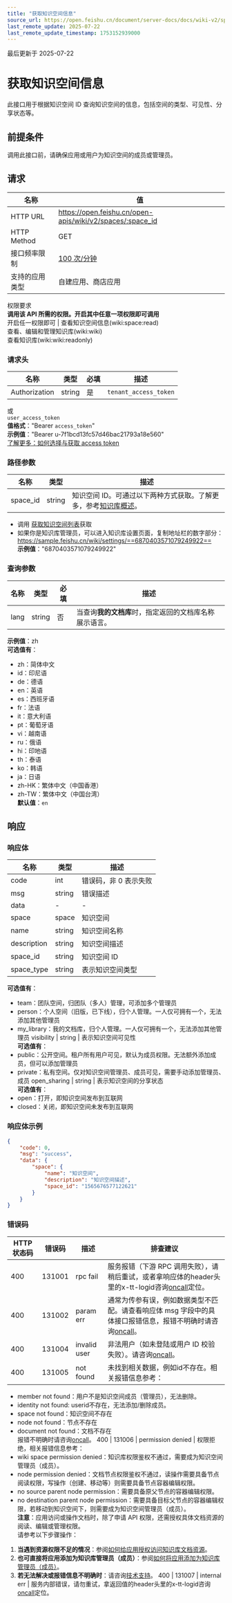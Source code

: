 ```yaml
---
title: "获取知识空间信息"
source_url: https://open.feishu.cn/document/server-docs/docs/wiki-v2/space/get
last_remote_update: 2025-07-22
last_remote_update_timestamp: 1753152939000
---
```

最后更新于 2025-07-22

# 获取知识空间信息

此接口用于根据知识空间 ID 查询知识空间的信息，包括空间的类型、可见性、分享状态等。

## 前提条件

调用此接口前，请确保应用或用户为知识空间的成员或管理员。

## 请求
名称 | 值
---|---
HTTP URL | https://open.feishu.cn/open-apis/wiki/v2/spaces/:space_id
HTTP Method | GET
接口频率限制 | [100 次/分钟](https://open.feishu.cn/document/ukTMukTMukTM/uUzN04SN3QjL1cDN)
支持的应用类型 | 自建应用、商店应用
权限要求  
            **调用该 API 所需的权限。开启其中任意一项权限即可调用**  
            开启任一权限即可 | 查看知识空间信息(wiki:space:read)  
            查看、编辑和管理知识库(wiki:wiki)  
            查看知识库(wiki:wiki:readonly)

### 请求头

名称 | 类型 | 必填 | 描述
--- | --- | --- | ---
Authorization | string | 是 | `tenant_access_token`  
或  
`user_access_token`  
**值格式**："Bearer `access_token`"  
**示例值**："Bearer u-7f1bcd13fc57d46bac21793a18e560"  
[了解更多：如何选择与获取 access token](https://open.feishu.cn/document/uAjLw4CM/ugTN1YjL4UTN24CO1UjN/trouble-shooting/how-to-choose-which-type-of-token-to-use)

### 路径参数

名称 | 类型 | 描述
--- | --- | ---
space_id | string | 知识空间 ID。可通过以下两种方式获取。了解更多，参考[知识库概述](https://open.feishu.cn/document/ukTMukTMukTM/uUDN04SN0QjL1QDN/wiki-overview)。  
- 调用 [获取知识空间列表](https://open.feishu.cn/document/ukTMukTMukTM/uUDN04SN0QjL1QDN/wiki-v2/space/list)获取  
- 如果你是知识库管理员，可以进入知识库设置页面，复制地址栏的数字部分：https://sample.feishu.cn/wiki/settings/==6870403571079249922==  
**示例值**："6870403571079249922"

### 查询参数

名称 | 类型 | 必填 | 描述
--- | --- | --- | ---
lang | string | 否 | 当查询**我的文档库**时，指定返回的文档库名称展示语言。  
**示例值**：zh  
**可选值有**：  
- zh：简体中文  
- id：印尼语  
- de：德语  
- en：英语  
- es：西班牙语  
- fr：法语  
- it：意大利语  
- pt：葡萄牙语  
- vi：越南语  
- ru：俄语  
- hi：印地语  
- th：泰语  
- ko：韩语  
- ja：日语  
- zh-HK：繁体中文（中国香港）  
- zh-TW：繁体中文（中国台湾）  
**默认值**：`en`

## 响应

### 响应体

名称 | 类型 | 描述
--- | --- | ---
code | int | 错误码，非 0 表示失败
msg | string | 错误描述
data | \- | \-
space | space | 知识空间
name | string | 知识空间名称
description | string | 知识空间描述
space_id | string | 知识空间 ID
space_type | string | 表示知识空间类型  
**可选值有**：  
- team：团队空间，归团队（多人）管理，可添加多个管理员  
- person：个人空间（旧版，已下线），归个人管理。一人仅可拥有一个，无法添加其他管理员  
- my_library：我的文档库，归个人管理。一人仅可拥有一个，无法添加其他管理员
visibility | string | 表示知识空间可见性  
**可选值有**：  
- public：公开空间。租户所有用户可见，默认为成员权限。无法额外添加成员，但可以添加管理员  
- private：私有空间。仅对知识空间管理员、成员可见，需要手动添加管理员、成员
open_sharing | string | 表示知识空间的分享状态  
**可选值有**：  
- open：打开，即知识空间发布到互联网  
- closed：关闭，即知识空间未发布到互联网

### 响应体示例
```json
{
    "code": 0,
    "msg": "success",
    "data": {
        "space": {
            "name": "知识空间",
            "description": "知识空间描述",
            "space_id": "1565676577122621"
        }
    }
}
```

### 错误码

HTTP状态码 | 错误码 | 描述 | 排查建议
--- | --- | --- | ---
400 | 131001 | rpc fail | 服务报错（下游 RPC 调用失败），请稍后重试，或者拿响应体的header头里的x-tt-logid咨询[oncall](https://applink.feishu.cn/client/helpdesk/open?id=6626260912531570952)定位。
400 | 131002 | param err | 通常为传参有误，例如数据类型不匹配。请查看响应体 msg 字段中的具体接口报错信息，报错不明确时请咨询[oncall](https://applink.feishu.cn/client/helpdesk/open?id=6626260912531570952)。
400 | 131004 | invalid user | 非法用户（如未登陆或用户 ID 校验失败）。请咨询[oncall](https://applink.feishu.cn/client/helpdesk/open?id=6626260912531570952)。
400 | 131005 | not found | 未找到相关数据，例如id不存在。相关报错信息参考：  
- member not found：用户不是知识空间成员（管理员），无法删除。  
- identity not found: userid不存在，无法添加/删除成员。  
- space not found：知识空间不存在  
- node not found：节点不存在  
- document not found：文档不存在  
报错不明确时请咨询[oncall](https://applink.feishu.cn/client/helpdesk/open?id=6626260912531570952)。
400 | 131006 | permission denied | 权限拒绝，相关报错信息参考：  
- wiki space permission denied：知识库权限鉴权不通过，需要成为知识空间管理员（成员）。  
- node permission denied：文档节点权限鉴权不通过，读操作需要具备节点阅读权限，写操作（创建、移动等）则需要具备节点容器编辑权限。  
- no source parent node permission：需要具备原父节点的容器编辑权限。  
- no destination parent node permission：需要具备目标父节点的容器编辑权限，若移动到知识空间下，则需要成为知识空间管理员（成员）。  
**注意**：应用访问或操作文档时，除了申请 API 权限，还需授权具体文档资源的阅读、编辑或管理权限。  
请参考以下步骤操作：   
1. **当遇到资源权限不足的情况**：参阅[如何给应用授权访问知识库文档资源](https://open.feishu.cn/document/ukTMukTMukTM/uUDN04SN0QjL1QDN/wiki-v2/wiki-qa#a40ad4ca)。  
2. **也可直接将应用添加为知识库管理员（成员）**：参阅[如何将应用添加为知识库管理员（成员）](https://open.feishu.cn/document/ukTMukTMukTM/uUDN04SN0QjL1QDN/wiki-v2/wiki-qa#b5da330b)。  
3. **若无法解决或报错信息不明确时**：请咨询[技术支持](https://applink.feishu.cn/client/helpdesk/open?id=6626260912531570952)。
400 | 131007 | internal err | 服务内部错误，请勿重试，拿返回值的header头里的x-tt-logid咨询[oncall](https://applink.feishu.cn/client/helpdesk/open?id=6626260912531570952)定位。
